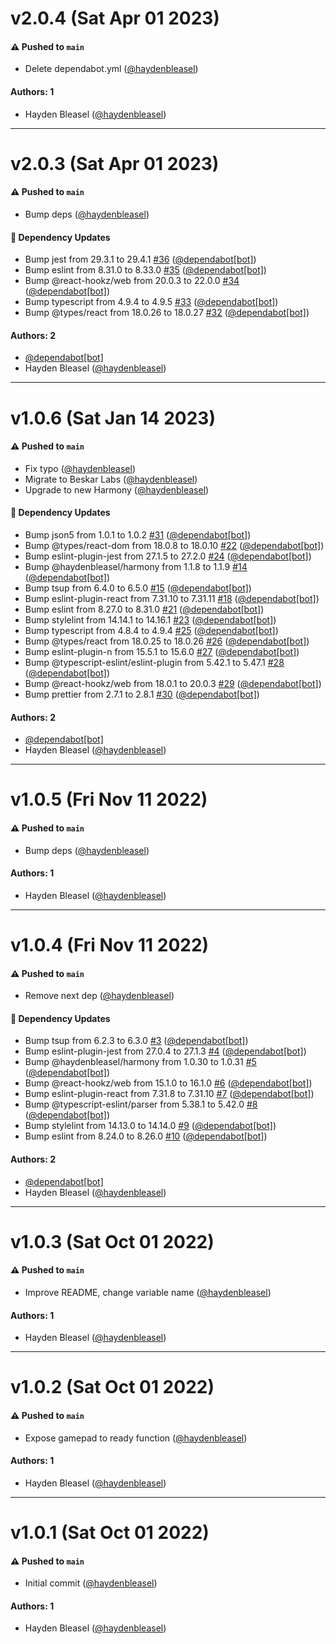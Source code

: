 # v2.0.4 (Sat Apr 01 2023)

#### ⚠️ Pushed to `main`

- Delete dependabot.yml ([@haydenbleasel](https://github.com/haydenbleasel))

#### Authors: 1

- Hayden Bleasel ([@haydenbleasel](https://github.com/haydenbleasel))

---

# v2.0.3 (Sat Apr 01 2023)

#### ⚠️ Pushed to `main`

- Bump deps ([@haydenbleasel](https://github.com/haydenbleasel))

#### 🔩 Dependency Updates

- Bump jest from 29.3.1 to 29.4.1 [#36](https://github.com/beskar-co/use-gamepad-events/pull/36) ([@dependabot[bot]](https://github.com/dependabot[bot]))
- Bump eslint from 8.31.0 to 8.33.0 [#35](https://github.com/beskar-co/use-gamepad-events/pull/35) ([@dependabot[bot]](https://github.com/dependabot[bot]))
- Bump @react-hookz/web from 20.0.3 to 22.0.0 [#34](https://github.com/beskar-co/use-gamepad-events/pull/34) ([@dependabot[bot]](https://github.com/dependabot[bot]))
- Bump typescript from 4.9.4 to 4.9.5 [#33](https://github.com/beskar-co/use-gamepad-events/pull/33) ([@dependabot[bot]](https://github.com/dependabot[bot]))
- Bump @types/react from 18.0.26 to 18.0.27 [#32](https://github.com/beskar-co/use-gamepad-events/pull/32) ([@dependabot[bot]](https://github.com/dependabot[bot]))

#### Authors: 2

- [@dependabot[bot]](https://github.com/dependabot[bot])
- Hayden Bleasel ([@haydenbleasel](https://github.com/haydenbleasel))

---

# v1.0.6 (Sat Jan 14 2023)

#### ⚠️ Pushed to `main`

- Fix typo ([@haydenbleasel](https://github.com/haydenbleasel))
- Migrate to Beskar Labs ([@haydenbleasel](https://github.com/haydenbleasel))
- Upgrade to new Harmony ([@haydenbleasel](https://github.com/haydenbleasel))

#### 🔩 Dependency Updates

- Bump json5 from 1.0.1 to 1.0.2 [#31](https://github.com/beskar-co/use-gamepad-events/pull/31) ([@dependabot[bot]](https://github.com/dependabot[bot]))
- Bump @types/react-dom from 18.0.8 to 18.0.10 [#22](https://github.com/beskar-co/use-gamepad-events/pull/22) ([@dependabot[bot]](https://github.com/dependabot[bot]))
- Bump eslint-plugin-jest from 27.1.5 to 27.2.0 [#24](https://github.com/beskar-co/use-gamepad-events/pull/24) ([@dependabot[bot]](https://github.com/dependabot[bot]))
- Bump @haydenbleasel/harmony from 1.1.8 to 1.1.9 [#14](https://github.com/beskar-co/use-gamepad-events/pull/14) ([@dependabot[bot]](https://github.com/dependabot[bot]))
- Bump tsup from 6.4.0 to 6.5.0 [#15](https://github.com/beskar-co/use-gamepad-events/pull/15) ([@dependabot[bot]](https://github.com/dependabot[bot]))
- Bump eslint-plugin-react from 7.31.10 to 7.31.11 [#18](https://github.com/beskar-co/use-gamepad-events/pull/18) ([@dependabot[bot]](https://github.com/dependabot[bot]))
- Bump eslint from 8.27.0 to 8.31.0 [#21](https://github.com/beskar-co/use-gamepad-events/pull/21) ([@dependabot[bot]](https://github.com/dependabot[bot]))
- Bump stylelint from 14.14.1 to 14.16.1 [#23](https://github.com/beskar-co/use-gamepad-events/pull/23) ([@dependabot[bot]](https://github.com/dependabot[bot]))
- Bump typescript from 4.8.4 to 4.9.4 [#25](https://github.com/beskar-co/use-gamepad-events/pull/25) ([@dependabot[bot]](https://github.com/dependabot[bot]))
- Bump @types/react from 18.0.25 to 18.0.26 [#26](https://github.com/beskar-co/use-gamepad-events/pull/26) ([@dependabot[bot]](https://github.com/dependabot[bot]))
- Bump eslint-plugin-n from 15.5.1 to 15.6.0 [#27](https://github.com/beskar-co/use-gamepad-events/pull/27) ([@dependabot[bot]](https://github.com/dependabot[bot]))
- Bump @typescript-eslint/eslint-plugin from 5.42.1 to 5.47.1 [#28](https://github.com/beskar-co/use-gamepad-events/pull/28) ([@dependabot[bot]](https://github.com/dependabot[bot]))
- Bump @react-hookz/web from 18.0.1 to 20.0.3 [#29](https://github.com/beskar-co/use-gamepad-events/pull/29) ([@dependabot[bot]](https://github.com/dependabot[bot]))
- Bump prettier from 2.7.1 to 2.8.1 [#30](https://github.com/beskar-co/use-gamepad-events/pull/30) ([@dependabot[bot]](https://github.com/dependabot[bot]))

#### Authors: 2

- [@dependabot[bot]](https://github.com/dependabot[bot])
- Hayden Bleasel ([@haydenbleasel](https://github.com/haydenbleasel))

---

# v1.0.5 (Fri Nov 11 2022)

#### ⚠️ Pushed to `main`

- Bump deps ([@haydenbleasel](https://github.com/haydenbleasel))

#### Authors: 1

- Hayden Bleasel ([@haydenbleasel](https://github.com/haydenbleasel))

---

# v1.0.4 (Fri Nov 11 2022)

#### ⚠️ Pushed to `main`

- Remove next dep ([@haydenbleasel](https://github.com/haydenbleasel))

#### 🔩 Dependency Updates

- Bump tsup from 6.2.3 to 6.3.0 [#3](https://github.com/haydenbleasel/use-gamepad-events/pull/3) ([@dependabot[bot]](https://github.com/dependabot[bot]))
- Bump eslint-plugin-jest from 27.0.4 to 27.1.3 [#4](https://github.com/haydenbleasel/use-gamepad-events/pull/4) ([@dependabot[bot]](https://github.com/dependabot[bot]))
- Bump @haydenbleasel/harmony from 1.0.30 to 1.0.31 [#5](https://github.com/haydenbleasel/use-gamepad-events/pull/5) ([@dependabot[bot]](https://github.com/dependabot[bot]))
- Bump @react-hookz/web from 15.1.0 to 16.1.0 [#6](https://github.com/haydenbleasel/use-gamepad-events/pull/6) ([@dependabot[bot]](https://github.com/dependabot[bot]))
- Bump eslint-plugin-react from 7.31.8 to 7.31.10 [#7](https://github.com/haydenbleasel/use-gamepad-events/pull/7) ([@dependabot[bot]](https://github.com/dependabot[bot]))
- Bump @typescript-eslint/parser from 5.38.1 to 5.42.0 [#8](https://github.com/haydenbleasel/use-gamepad-events/pull/8) ([@dependabot[bot]](https://github.com/dependabot[bot]))
- Bump stylelint from 14.13.0 to 14.14.0 [#9](https://github.com/haydenbleasel/use-gamepad-events/pull/9) ([@dependabot[bot]](https://github.com/dependabot[bot]))
- Bump eslint from 8.24.0 to 8.26.0 [#10](https://github.com/haydenbleasel/use-gamepad-events/pull/10) ([@dependabot[bot]](https://github.com/dependabot[bot]))

#### Authors: 2

- [@dependabot[bot]](https://github.com/dependabot[bot])
- Hayden Bleasel ([@haydenbleasel](https://github.com/haydenbleasel))

---

# v1.0.3 (Sat Oct 01 2022)

#### ⚠️ Pushed to `main`

- Improve README, change variable name ([@haydenbleasel](https://github.com/haydenbleasel))

#### Authors: 1

- Hayden Bleasel ([@haydenbleasel](https://github.com/haydenbleasel))

---

# v1.0.2 (Sat Oct 01 2022)

#### ⚠️ Pushed to `main`

- Expose gamepad to ready function ([@haydenbleasel](https://github.com/haydenbleasel))

#### Authors: 1

- Hayden Bleasel ([@haydenbleasel](https://github.com/haydenbleasel))

---

# v1.0.1 (Sat Oct 01 2022)

#### ⚠️ Pushed to `main`

- Initial commit ([@haydenbleasel](https://github.com/haydenbleasel))

#### Authors: 1

- Hayden Bleasel ([@haydenbleasel](https://github.com/haydenbleasel))
